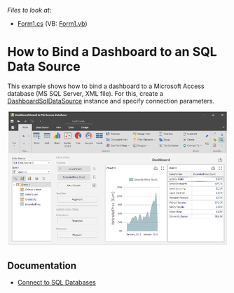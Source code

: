 <!-- default file list -->
*Files to look at*:

* [Form1.cs](./CS/Dashboard_DashboardDataProviders/Form1.cs) (VB: [Form1.vb](./VB/Dashboard_DashboardDataProviders/Form1.vb))
<!-- default file list end -->
# How to Bind a Dashboard to an SQL Data Source


This example shows how to bind a dashboard to a Microsoft Access database (MS SQL Server, XML file). For this, create a [DashboardSqlDataSource](https://docs.devexpress.com/Dashboard/DevExpress.DashboardCommon.DashboardSqlDataSource) instance and specify connection parameters.

![screenshot](images/screenshot.png)

## Documentation

* [Connect to SQL Databases](https://docs.devexpress.com/Dashboard/16132)
